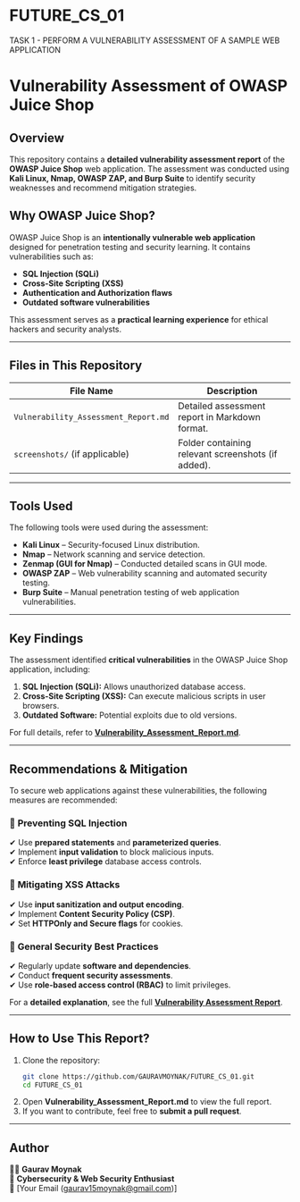 # FUTURE_CS_01
TASK 1 - PERFORM A VULNERABILITY ASSESSMENT OF A  SAMPLE WEB APPLICATION
# **Vulnerability Assessment of OWASP Juice Shop**  

## **Overview**  
This repository contains a **detailed vulnerability assessment report** of the **OWASP Juice Shop** web application. The assessment was conducted using **Kali Linux, Nmap, OWASP ZAP, and Burp Suite** to identify security weaknesses and recommend mitigation strategies.  

## **Why OWASP Juice Shop?**  
OWASP Juice Shop is an **intentionally vulnerable web application** designed for penetration testing and security learning. It contains vulnerabilities such as:  
- **SQL Injection (SQLi)**  
- **Cross-Site Scripting (XSS)**  
- **Authentication and Authorization flaws**  
- **Outdated software vulnerabilities**  

This assessment serves as a **practical learning experience** for ethical hackers and security analysts.  

---

## **Files in This Repository**  

| File Name  | Description  |  
|------------|-------------|  
| `Vulnerability_Assessment_Report.md`  | Detailed assessment report in Markdown format. |  
| `screenshots/` (if applicable)  | Folder containing relevant screenshots (if added). |  

---

## **Tools Used**  

The following tools were used during the assessment:  

- **Kali Linux** – Security-focused Linux distribution.  
- **Nmap** – Network scanning and service detection.  
- **Zenmap (GUI for Nmap)** – Conducted detailed scans in GUI mode.  
- **OWASP ZAP** – Web vulnerability scanning and automated security testing.  
- **Burp Suite** – Manual penetration testing of web application vulnerabilities.  

---

## **Key Findings**  

The assessment identified **critical vulnerabilities** in the OWASP Juice Shop application, including:  

1. **SQL Injection (SQLi):** Allows unauthorized database access.  
2. **Cross-Site Scripting (XSS):** Can execute malicious scripts in user browsers.  
3. **Outdated Software:** Potential exploits due to old versions.  

For full details, refer to **[Vulnerability_Assessment_Report.md](Vulnerability_Assessment_Report.md)**.  

---

## **Recommendations & Mitigation**  

To secure web applications against these vulnerabilities, the following measures are recommended:  

### 🔹 **Preventing SQL Injection**  
✔ Use **prepared statements** and **parameterized queries**.  
✔ Implement **input validation** to block malicious inputs.  
✔ Enforce **least privilege** database access controls.  

### 🔹 **Mitigating XSS Attacks**  
✔ Use **input sanitization and output encoding**.  
✔ Implement **Content Security Policy (CSP)**.  
✔ Set **HTTPOnly and Secure flags** for cookies.  

### 🔹 **General Security Best Practices**  
✔ Regularly update **software and dependencies**.  
✔ Conduct **frequent security assessments**.  
✔ Use **role-based access control (RBAC)** to limit privileges.  

For a **detailed explanation**, see the full **[Vulnerability Assessment Report](Vulnerability_Assessment_Report.md)**.  

---

## **How to Use This Report?**  

1. Clone the repository:  
   ```bash  
   git clone https://github.com/GAURAVMOYNAK/FUTURE_CS_01.git  
   cd FUTURE_CS_01  
   ```  
2. Open **Vulnerability_Assessment_Report.md** to view the full report.  
3. If you want to contribute, feel free to **submit a pull request**.  

---

## **Author**  
👨‍💻 **Gaurav Moynak**  
📌 **Cybersecurity & Web Security Enthusiast**  
📧 [Your Email (gaurav15moynak@gmail.com)]  
